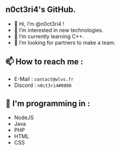 ## n0ct3ri4's GitHub.

- 👋 Hi, I’m @n0ct3ri4 !
- 👀 I’m interested in new technologies.
- 🌱 I’m currently learning C++.
- 💞️ I’m looking for partners to make a team.

## 📫 How to reach me : 

- E-Mail : `contact@wlvs.fr`
- Discord : `n0ct3ri4#0806`

## 🧠 I'm programming in :

- NodeJS
- Java
- PHP
- HTML
- CSS

<!---
n0ct3ri4/n0ct3ri4 is a ✨ special ✨ repository because its `README.md` (this file) appears on your GitHub profile.
You can click the Preview link to take a look at your changes.
--->
